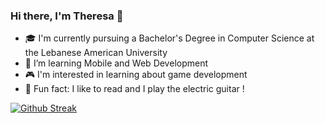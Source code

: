 ### Hi there, I'm Theresa 👋

- 🎓 I'm currently pursuing a Bachelor's Degree in Computer Science at the Lebanese American University
- 🌱 I’m learning Mobile and Web Development
- :video_game: I'm interested in learning about game development 
- :book: Fun fact: I like to read and I play the electric guitar ! 

[![Github Streak](https://streak-stats.demolab.com/?user=TheresaRoukaibe)](https://git.io/streak-stats)
